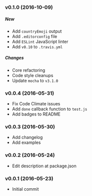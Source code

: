 ### v0.1.0 (2016-10-09)

##### New
* Add `countryEmoji` output
* Add `.editorconfig` file
* Add `ESLint` JavaScript linter
* Add `v0.10` to `.travis.yml`

##### Changes
* Core refactoring
* Code style cleanups
* Update `mocha` to `v3.1.0`


### v0.0.4 (2016-05-31)

* Fix Code Climate issues
* Add `done` callback function to `test.js`
* Add badges to README


### v0.0.3 (2016-05-30)

* Add changelog
* Add examples


### v0.0.2 (2016-05-24)

* Edit description at package.json


### v0.0.1 (2016-05-23)

* Initial commit 
